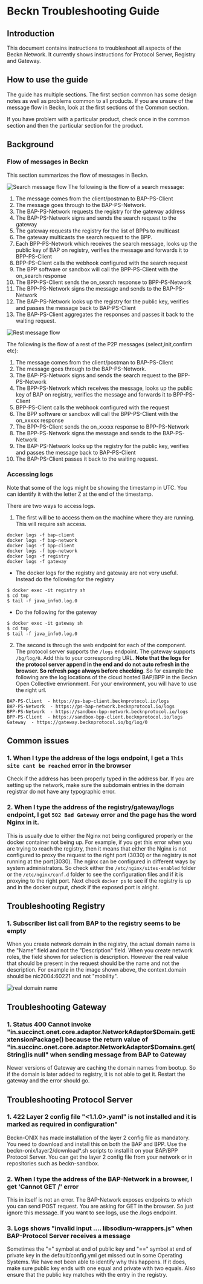 # Beckn Troubleshooting Guide

## Introduction

This document contains instructions to troubleshoot all aspects of the Beckn Network. It currently shows instructions for Protocol Server, Registry and Gateway.

## How to use the guide

The guide has multiple sections. The first section common has some design notes as well as problems common to all products. If you are unsure of the message flow in Beckn, look at the first sections of the Common section.

If you have problem with a particular product, check once in the common section and then the particular section for the product.

## Background

### Flow of messages in Beckn

This section summarizes the flow of messages in Beckn.

![Search message flow](./assets/images/troubleshoot/search_message_flow.png)
The following is the flow of a search message:

1. The message comes from the client/postman to BAP-PS-Client
2. The message goes through to the BAP-PS-Network.
3. The BAP-PS-Network requests the registry for the gateway address
4. The BAP-PS-Network signs and sends the search request to the gateway
5. The gateway requests the registry for the list of BPPs to multicast
6. The gateway multicasts the search request to the BPP.
7. Each BPP-PS-Network which receives the search message, looks up the public key of BAP on registry, verifies the message and forwards it to BPP-PS-Client
8. BPP-PS-Client calls the webhook configured with the search request
9. The BPP software or sandbox will call the BPP-PS-Client with the on_search response
10. The BPP-PS-Client sends the on_search response to BPP-PS-Network
11. The BPP-PS-Network signs the message and sends to the BAP-PS-Network
12. The BAP-PS-Network looks up the registry for the public key, verifies and passes the message back to BAP-PS-Client
13. The BAP-PS-Client aggregates the responses and passes it back to the waiting request.

![Rest message flow](./assets/images/troubleshoot/rest_message_flow.png)

The following is the flow of a rest of the P2P messages (select,init,confirm etc):

1. The message comes from the client/postman to BAP-PS-Client
2. The message goes through to the BAP-PS-Network.
3. The BAP-PS-Network signs and sends the search request to the BPP-PS-Network
4. The BPP-PS-Network which receives the message, looks up the public key of BAP on registry, verifies the message and forwards it to BPP-PS-Client
5. BPP-PS-Client calls the webhook configured with the request
6. The BPP software or sandbox will call the BPP-PS-Client with the on_xxxxx response
7. The BPP-PS-Client sends the on_xxxxx response to BPP-PS-Network
8. The BPP-PS-Network signs the message and sends to the BAP-PS-Network
9. The BAP-PS-Network looks up the registry for the public key, verifies and passes the message back to BAP-PS-Client
10. The BAP-PS-Client passes it back to the waiting request.

### Accessing logs

Note that some of the logs might be showing the timestamp in UTC. You can identify it with the letter Z at the end of the timestamp.

There are two ways to access logs.

1. The first will be to access them on the machine where they are running. This will require ssh access.

```
docker logs -f bap-client
docker logs -f bap-network
docker logs -f bpp-client
docker logs -f bpp-network
docker logs -f registry
docker logs -f gateway
```

- The docker logs for the registry and gateway are not very useful. Instead do the following for the registry

```
$ docker exec -it registry sh
$ cd tmp
$ tail -f java_info0.log.0
```

- Do the following for the gateway

```
$ docker exec -it gateway sh
$ cd tmp
$ tail -f java_info0.log.0

```

2. The second is through the web endpoint for each of the component. The protocol server supports the `/logs` endpoint. The gateway supports `/bg/log/0`. Add this to your corresponding URL. **Note that the logs for the protocol server append in the end and do not auto refresh in the browser. So refresh page always before checking**. So for example the following are the log locations of the cloud hosted BAP/BPP in the Beckn Open Collective envrionment. For your environment, you will have to use the right url.

```
BAP-PS-Client  - https://ps-bap-client.becknprotocol.io/logs
BAP-PS-Network  - https://ps-bap-network.becknprotocol.io/logs
BPP-PS-Network  - https://sandbox-bpp-network.becknprotocol.io/logs
BPP-PS-Client  - https://sandbox-bpp-client.becknprotocol.io/logs
Gateway  - https://gateway.becknprotocol.io/bg/log/0
```

## Common issues

### 1. When I type the address of the logs endpoint, I get a `This site cant be reached` error in the browser

Check if the address has been properly typed in the address bar. If you are setting up the network, make sure the subdomain entries in the domain registrar do not have any typographic error.


### 2. When I type the address of the registry/gateway/logs endpoint, I get `502 Bad Gateway` error and the page has the word Nginx in it.

This is usually due to either the Nginx not being configured properly or the docker container not being up. For example, if you get this error when you are trying to reach the registry, then it means that either the Nginx is not configured to proxy the request to the right port (3030) or the registry is not running at the port(3030). The nginx can be configured in different ways by system administrators. So check either the `/etc/nginx/sites-enabled` folder or the `/etc/nginx/conf.d` folder to see the configuration files and if it is proxying to the right port. Next check `docker ps` to see if the registry is up and in the docker output, check if the exposed port is alright.

## Troubleshooting Registry

### 1. Subscriber list call from BAP to the registry seems to be empty

When you create network domain in the registry, the actual domain name is the "Name" field and not the "Description" field. When you create network roles, the field shown for selection is description. However the real value that should be present in the request should be the name and not the description. For example in the image shown above, the context.domain should be nic2004:60221 and not "mobility".

![real domain name](./assets/images/troubleshoot/domain_in_registry.png)

## Troubleshooting Gateway

### 1. Status 400 Cannot invoke "in.succinct.onet.core.adaptor.NetworkAdaptor$Domain.getExtensionPackage() because the return value of "in.succinc.onet.core.adaptor.NetworkAdaptor$Domains.get(String)is null" when sending message from BAP to Gateway

Newer versions of Gateway are caching the domain names from bootup. So if the domain is later added to registry, it is not able to get it. Restart the gateway and the error should go.

## Troubleshooting Protocol Server

### 1. 422 Layer 2 config file "<domain>_<network>_<1.1.0>.yaml" is not installed and it is marked as required in configuration"

Beckn-ONIX has made installation of the layer 2 config file as mandatory. You need to download and install this on both the BAP and BPP. Use the beckn-onix/layer2/download\*.sh scripts to install it on your BAP/BPP Protocol Server. You can get the layer 2 config file from your network or in repositories such as beckn-sandbox.

### 2. When I type the address of the BAP-Network in a browser, I get 'Cannot GET /' error

This in itself is not an error. The BAP-Network exposes endpoints to which you can send POST request. You are asking for GET in the browser. So just ignore this message. If you want to see logs, use the /logs endpoint.

### 3. Logs shows "invalid input .... libsodium-wrappers.js" when BAP-Protocol Server receives a message

Sometimes the "=" symbol at end of public key and "==" symbol at end of private key in the default/config.yml get missed out in some Operating Systems. We have not been able to identify why this happens. If it does, make sure public key ends with one equal and private with two equals. Also ensure that the public key matches with the entry in the registry.

